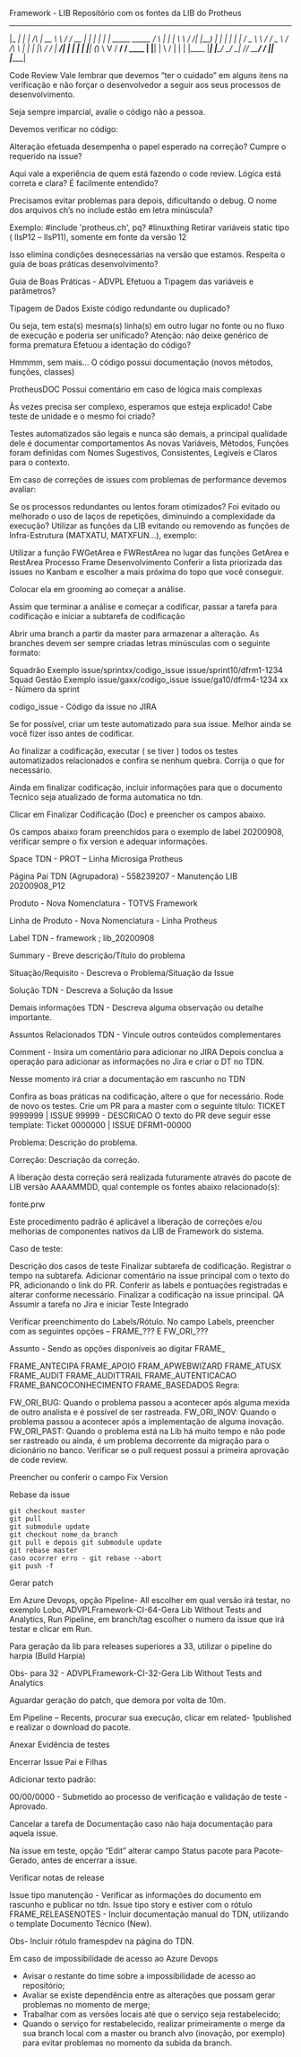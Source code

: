 Framework - LIB
Repositório com os fontes da LIB do Protheus

  _____   _                               _______      _______  _
 |_   _| | |                        /\   |  __ \ \    / /  __ \| |
   | |   | |     _____   _____     /  \  | |  | \ \  / /| |__) | |
   | |   | |    / _ \ \ / / _ \   / /\ \ | |  | |\ \/ / |  ___/| |
  _| |_  | |___| (_) \ V /  __/  / ____ \| |__| | \  /  | |    | |____
 |_____| |______\___/ \_/ \___| /_/    \_\_____/   \/   |_|    |______|

Code Review
Vale lembrar que devemos “ter o cuidado” em alguns itens na verificação e não forçar o desenvolvedor a seguir aos seus processos de desenvolvimento.

Seja sempre imparcial, avalie o código não a pessoa.

Devemos verificar no código:

Alteração efetuada desempenha o papel esperado na correção? Cumpre o requerido na issue?

Aqui vale a experiência de quem está fazendo o code review.
Lógica está correta e clara? É facilmente entendido?

Precisamos evitar problemas para depois, dificultando o debug.
O nome dos arquivos ch’s no include estão em letra minúscula?

Exemplo: #include 'protheus.ch', pq? #linuxthing
Retirar variáveis static tipo ( lIsP12 – lIsP11), somente em fonte da versão 12

Isso elimina condições desnecessárias na versão que estamos.
Respeita o guia de boas práticas desenvolvimento?

Guia de Boas Práticas - ADVPL 
Efetuou a Tipagem das variáveis e parâmetros?

Tipagem de Dados 
Existe código redundante ou duplicado?

Ou seja, tem esta(s) mesma(s) linha(s) em outro lugar no fonte ou no fluxo de execução e poderia ser unificado?
Atenção: não deixe genérico de forma prematura
Efetuou a identação do código?

Hmmmm, sem mais...
O código possui documentação (novos métodos, funções, classes)

ProtheusDOC 
Possui comentário em caso de lógica mais complexas

Às vezes precisa ser complexo, esperamos que esteja explicado!
Cabe teste de unidade e o mesmo foi criado?

Testes automatizados são legais e nunca são demais, a principal qualidade dele é documentar comportamentos
As novas Variáveis, Métodos, Funções foram definidas com Nomes Sugestivos, Consistentes, Legíveis e Claros para o contexto.

Em caso de correções de issues com problemas de performance devemos avaliar:

Se os processos redundantes ou lentos foram otimizados?
Foi evitado ou melhorado o uso de laços de repetições, diminuindo a complexidade da execução?
Utilizar as funções da LIB evitando ou removendo as funções de Infra-Estrutura (MATXATU, MATXFUN...), exemplo:

Utilizar a função FWGetArea e FWRestArea no lugar das funções GetArea e RestArea
Processo Frame
Desenvolvimento
Conferir a lista priorizada das issues no Kanbam e escolher a mais próxima do topo que você conseguir.

Colocar ela em grooming ao começar a análise.

Assim que terminar a análise e começar a codificar, passar a tarefa para codificação e iniciar a subtarefa de codificação

Abrir uma branch a partir da master para armazenar a alteração. As branches devem ser sempre criadas letras minúsculas com o seguinte formato:

Squadrão	Exemplo
issue/sprintxx/codigo_issue	issue/sprint10/dfrm1-1234
Squad Gestão	Exemplo
issue/gaxx/codigo_issue	issue/ga10/dfrm4-1234
xx - Número da sprint

codigo_issue - Código da issue no JIRA

Se for possível, criar um teste automatizado para sua issue. Melhor ainda se você fizer isso antes de codificar.

Ao finalizar a codificação, executar ( se tiver ) todos os testes automatizados relacionados e confira se nenhum quebra. Corrija o que for necessário.

Ainda em finalizar codificação, incluir informações para que o documento Tecnico seja atualizado de forma automatica no tdn.

Clicar em Finalizar Codificação (Doc) e preencher os campos abaixo.

Os campos abaixo foram preenchidos para o exemplo de label 20200908, verificar sempre o fix version e adequar informações.

 Space TDN - PROT – Linha Microsiga Protheus

 Página Pai TDN (Agrupadora) - 558239207 - Manutenção LIB 20200908_P12

 Produto - Nova Nomenclatura - TOTVS Framework

 Linha de Produto - Nova Nomenclatura - Linha Protheus

 Label TDN - framework ; lib_20200908

 Summary - Breve descrição/Título do problema

 Situação/Requisito - Descreva o Problema/Situação da Issue

 Solução TDN - Descreva a Solução da Issue

 Demais informações TDN - Descreva alguma observação ou detalhe importante.

 Assuntos Relacionados TDN - Vincule outros conteúdos complementares

 Comment - Insira um comentário para adicionar no JIRA
Depois conclua a operação para adicionar as informações no Jira e criar o DT no TDN.

Nesse momento irá criar a documentação em rascunho no TDN

Confira as boas práticas na codificação, altere o que for necessário. Rode de novo os testes.
Crie um PR para a master com o seguinte título: TICKET 9999999 | ISSUE 99999 - DESCRICAO
O texto do PR deve seguir esse template:
Ticket 0000000 | ISSUE DFRM1-00000

Problema: Descrição do problema.

Correção: Descriação da correção.

A liberação desta correção será realizada futuramente através do pacote de LIB versão AAAAMMDD, qual contemple os fontes abaixo relacionado(s):

fonte.prw

Este procedimento padrão é aplicável a liberação de correções e/ou melhorias de componentes nativos da LIB de Framework do sistema.

Caso de teste:

Descrição dos casos de teste
Finalizar subtarefa de codificação. Registrar o tempo na subtarefa.
Adicionar comentário na issue principal com o texto do PR, adicionando o link do PR.
Conferir as labels e pontuações registradas e alterar conforme necessário.
Finalizar a codificação na issue principal.
QA
Assumir a tarefa no Jira e iniciar Teste Integrado

Verificar preenchimento do Labels/Rótulo. No campo Labels, preencher com as seguintes opções – FRAME_??? E FW_ORI_???

Assunto - Sendo as opções disponíveis ao digitar FRAME_

FRAME_ANTECIPA
FRAME_APOIO
FRAM_APWEBWIZARD
FRAME_ATUSX
FRAME_AUDIT
FRAME_AUDITTRAIL
FRAME_AUTENTICACAO
FRAME_BANCOCONHECIMENTO
FRAME_BASEDADOS
Regra:

FW_ORI_BUG: Quando o problema passou a acontecer após alguma mexida de outro analista e é possível de ser rastreada.
FW_ORI_INOV: Quando o problema passou a acontecer após a implementação de alguma inovação.
FW_ORI_PAST: Quando o problema está na Lib há muito tempo e não pode ser rastreado ou ainda, é um problema decorrente da migração para o dicionário no banco.
Verificar se o pull request possui a primeira aprovação de code review.

Preencher ou conferir o campo Fix Version

Rebase da issue

    git checkout master
    git pull
    git submodule update
    git checkout nome_da_branch
    git pull e depois git submodule update
    git rebase master
    caso ocorrer erro - git rebase --abort
    git push -f
Gerar patch

Em Azure Devops, opção Pipeline- All escolher em qual versão irá testar, no exemplo Lobo, ADVPLFramework-CI-64-Gera Lib Without Tests and Analytics, Run Pipeline, em branch/tag escolher o numero da issue que irá testar e clicar em Run.

Para geração da lib para releases superiores a 33, utilizar o pipeline do harpia (Build Harpia)

Obs- para 32 - ADVPLFramework-CI-32-Gera Lib Without Tests and Analytics

Aguardar geração do patch, que demora por volta de 10m.

Em Pipeline – Recents, procurar sua execução, clicar em related- 1published e realizar o download do pacote.

Anexar Evidência de testes

Encerrar Issue Pai e Filhas

Adicionar texto padrão:

00/00/0000 - Submetido ao processo de verificação e validação de teste - Aprovado.

Cancelar a tarefa de Documentação caso não haja documentação para aquela issue.

Na issue em teste, opção “Edit” alterar campo Status pacote para Pacote-Gerado, antes de encerrar a issue.

Verificar notas de release

Issue tipo manutenção - Verificar as informações do documento em rascunho e publicar no tdn. Issue tipo story e estiver com o rótulo FRAME_RELEASENOTES - Incluir documentação manual do TDN, utilizando o template Documento Técnico (New).

Obs- Incluir rótulo framespdev na página do TDN.

Em caso de impossibilidade de acesso ao Azure Devops
 - Avisar o restante do time sobre a impossibilidade de acesso ao repositório;
 - Avaliar se existe dependência entre as alterações que possam gerar problemas no momento de merge;
 - Trabalhar com as versões locais até que o serviço seja restabelecido;
 - Quando o serviço for restabelecido, realizar primeiramente o merge da sua branch local com a master ou branch alvo (inovação, por exemplo) para evitar problemas no momento da subida da branch.